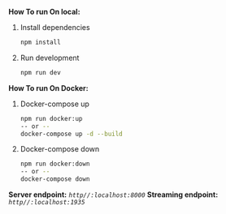 **How To run On local:**

1. Install dependencies

   ```bash
   npm install
   ```

2. Run development

   ```bash
   npm run dev
   ```

**How To run On Docker:**

1. Docker-compose up

   ```bash
   npm run docker:up
   -- or --
   docker-compose up -d --build
   ```

2. Docker-compose down

   ```bash
   npm run docker:down
   -- or --
   docker-compose down
   ```

**Server endpoint:** _`http//:localhost:8000`_
**Streaming endpoint:** _`http//:localhost:1935`_
